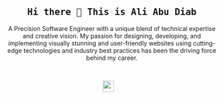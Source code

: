 <br>
<h2 align='center'><samp><strong> Hi there 👋 This is Ali Abu Diab </strong></samp></h2> 
<p align='center'> A Precision Software Engineer with a unique blend of technical expertise and creative vision. My passion for designing, developing, and implementing visually stunning and user-friendly websites using cutting-edge technologies and industry best practices has been the driving force behind my career.</p>
<br/>
<p align='center'>
<a href="https://www.linkedin.com/in/aliabudiab"><img height="26" src="https://cdn4.iconfinder.com/data/icons/materia-social-free/24/038_002_linkedin_social_network_android_material-128.png" target="_blank"></a>&nbsp;&nbsp;&nbsp;&nbsp;
</p>
<br><br>

<!--
**aliabudiab/aliabudiab** is a ✨ _special_ ✨ repository because its `README.md` (this file) appears on your GitHub profile.

Here are some ideas to get you started:

- 🔭 I’m currently working on ...
- 🌱 I’m currently learning ...
- 👯 I’m looking to collaborate on ...
- 🤔 I’m looking for help with ...
- 💬 Ask me about ...
- 📫 How to reach me: ...
- 😄 Pronouns: ...
- ⚡ Fun fact: ...
-->

